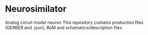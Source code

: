 # Neurosimilator
Analog circuit model neuron
This repository contains production files (GERBER and .json), BoM and schematics/description files
